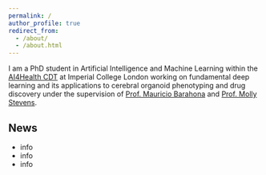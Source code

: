 ```yaml
---
permalink: /
author_profile: true
redirect_from: 
  - /about/
  - /about.html
---
```

I am a PhD student in Artificial Intelligence and Machine Learning within the [AI4Health CDT](https://ai4health.io/) at Imperial College London working on fundamental deep learning and its applications to cerebral organoid phenotyping and drug discovery under the supervision of [Prof. Mauricio Barahona](https://www.imperial.ac.uk/people/m.barahona) and [Prof. Molly Stevens](https://www.stevensgroup.org).



## News
- info
- info
- info
